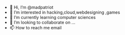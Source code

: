 - 👋 Hi, I’m @madpatriot
- 👀 I’m interested in hacking,cloud,webdesigning ,games 
- 🌱 I’m currently learning computer sciences
- 💞️ I’m looking to collaborate on ...
- 📫 How to reach me email


<!---
madpatriot/madpatriot is a ✨ special ✨ repository because its `README.md` (this file) appears on your GitHub profile.
You can click the Preview link to take a look at your changes.
--->

